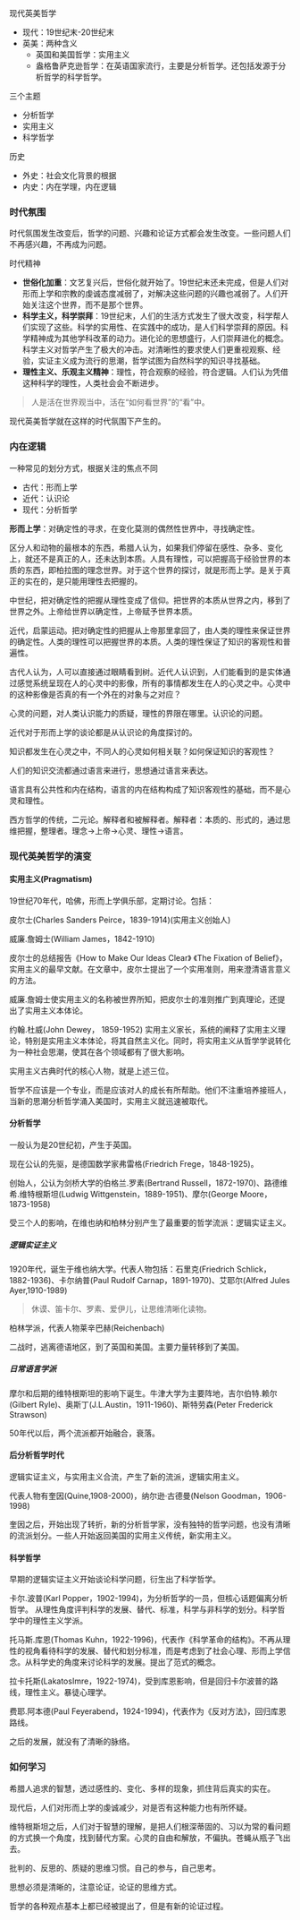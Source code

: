 现代英美哲学
+ 现代：19世纪末-20世纪末
+ 英美：两种含义
	+ 英国和美国哲学：实用主义
	+ 盎格鲁萨克逊哲学：在英语国家流行，主要是分析哲学。还包括发源于分析哲学的科学哲学。

三个主题
+ 分析哲学
+ 实用主义
+ 科学哲学

历史
+ 外史：社会文化背景的根据
+ 内史：内在学理，内在逻辑

### 时代氛围

时代氛围发生改变后，哲学的问题、兴趣和论证方式都会发生改变。一些问题人们不再感兴趣，不再成为问题。

时代精神
+ **世俗化加重**：文艺复兴后，世俗化就开始了。19世纪末还未完成，但是人们对形而上学和宗教的虔诚态度减弱了，对解决这些问题的兴趣也减弱了。人们开始关注这个世界，而不是那个世界。
+ **科学主义，科学崇拜**：19世纪末，人们的生活方式发生了很大改变，科学帮人们实现了这些。科学的实用性、在实践中的成功，是人们科学崇拜的原因。科学精神成为其他学科改革的动力。进化论的思想盛行，人们崇拜进化的概念。科学主义对哲学产生了极大的冲击。对清晰性的要求使人们更重视观察、经验，实证主义成为流行的思潮，哲学试图为自然科学的知识寻找基础。
+ **理性主义、乐观主义精神**：理性，符合观察的经验，符合逻辑。人们认为凭借这种科学的理性，人类社会会不断进步。

> 人是活在世界观当中，活在“如何看世界”的“看”中。

现代英美哲学就在这样的时代氛围下产生的。

### 内在逻辑

一种常见的划分方式，根据关注的焦点不同
+ 古代：形而上学
+ 近代：认识论
+ 现代：分析哲学

**形而上学**：对确定性的寻求，在变化莫测的偶然性世界中，寻找确定性。

区分人和动物的最根本的东西，希腊人认为，如果我们停留在感性、杂多、变化上，就还不是真正的人，还未达到本质。人具有理性，可以把握高于经验世界的本质的东西，即柏拉图的理念世界。对于这个世界的探讨，就是形而上学。是关于真正的实在的，是只能用理性去把握的。

中世纪，把对确定性的把握从理性变成了信仰。把世界的本质从世界之内，移到了世界之外。上帝给世界以确定性，上帝赋予世界本质。

近代，启蒙运动。把对确定性的把握从上帝那里拿回了，由人类的理性来保证世界的确定性。人类的理性可以把握世界的本质。人类的理性保证了知识的客观性和普遍性。

古代人认为，人可以直接通过眼睛看到树。近代人认识到，人们能看到的是实体通过感觉系统呈现在人的心灵中的影像，所有的事情都发生在人的心灵之中。心灵中的这种影像是否真的有一个外在的对象与之对应？

心灵的问题，对人类认识能力的质疑，理性的界限在哪里。认识论的问题。

近代对于形而上学的谈论都是从认识论的角度探讨的。

知识都发生在心灵之中，不同人的心灵如何相关联？如何保证知识的客观性？

人们的知识交流都通过语言来进行，思想通过语言来表达。

语言具有公共性和内在结构，语言的内在结构构成了知识客观性的基础，而不是心灵和理性。

西方哲学的传统，二元论。解释者和被解释者。解释者：本质的、形式的，通过思维把握，整理者。理念->上帝->心灵、理性->语言。


### 现代英美哲学的演变

#### 实用主义(Pragmatism)

19世纪70年代，哈佛，形而上学俱乐部，定期讨论。包括：

皮尔士(Charles Sanders Peirce，1839-1914)(实用主义创始人)

威廉.詹姆士(William James，1842-1910)

皮尔士的总结报告《How to Make Our Ideas Clear》 《The Fixation of Belief》，实用主义的最早文献。在文章中，皮尔士提出了一个实用准则，用来澄清语言意义的方法。

威廉.詹姆士使实用主义的名称被世界所知，把皮尔士的准则推广到真理论，还提出了实用主义本体论。

约翰.杜威(John Dewey， 1859-1952) 实用主义家长，系统的阐释了实用主义理论，特别是实用主义本体论，将其自然主义化。同时，将实用主义从哲学学说转化为一种社会思潮，使其在各个领域都有了很大影响。

实用主义古典时代的核心人物，就是上述三位。

哲学不应该是一个专业，而是应该对人的成长有所帮助。他们不注重培养接班人，当新的思潮分析哲学涌入美国时，实用主义就迅速被取代。

#### 分析哲学

一般认为是20世纪初，产生于英国。

现在公认的先驱，是德国数学家弗雷格(Friedrich Frege，1848-1925)。

创始人，公认为剑桥大学的伯格兰.罗素(Bertrand Russell，1872-1970)、路德维希.维特根斯坦(Ludwig Wittgenstein，1889-1951)、摩尔(George Moore，1873-1958)

受三个人的影响，在维也纳和柏林分别产生了最重要的哲学流派：逻辑实证主义。

##### 逻辑实证主义

1920年代，诞生于维也纳大学。代表人物包括：石里克(Friedrich  Schlick，1882-1936)、卡尔纳普(Paul Rudolf Carnap，1891-1970)、艾耶尔(Alfred Jules Ayer,1910-1989)

> 休谟、笛卡尔、罗素、爱伊儿，让思维清晰化读物。


柏林学派，代表人物莱辛巴赫(Reichenbach)

二战时，逃离德语地区，到了英国和美国。主要力量转移到了美国。

##### 日常语言学派

摩尔和后期的维特根斯坦的影响下诞生。牛津大学为主要阵地，吉尔伯特.赖尔(Gilbert Ryle)、奥斯丁(J.L.Austin，1911-1960)、斯特劳森(Peter Frederick Strawson)

50年代以后，两个流派都开始融合，衰落。

#### 后分析哲学时代

逻辑实证主义，与实用主义合流，产生了新的流派，逻辑实用主义。

代表人物有奎因(Quine,1908-2000)，纳尔逊·古德曼(Nelson Goodman，1906-1998)

奎因之后，开始出现了转折，新的分析哲学家，没有独特的哲学问题，也没有清晰的流派划分。一些人开始返回美国的实用主义传统，新实用主义。


#### 科学哲学

早期的逻辑实证主义开始谈论科学问题，衍生出了科学哲学。

卡尔.波普(Karl Popper，1902-1994)，为分析哲学的一员，但核心话题偏离分析哲学。
从理性角度评判科学的发展、替代、标准，科学与非科学的划分。科学哲学中的理性主义学派。

托马斯.库恩(Thomas Kuhn，1922-1996)，代表作《科学革命的结构》。不再从理性的视角看待科学的发展、替代和划分标准，而是考虑到了社会心理、形而上学信念。从科学史的角度来讨论科学的发展。提出了范式的概念。

拉卡托斯(LakatosImre，1922-1974)，受到库恩影响，但是回归卡尔波普的路线，理性主义。暴徒心理学。

费耶.阿本德(Paul Feyerabend，1924-1994)，代表作为《反对方法》，回归库恩路线。

之后的发展，就没有了清晰的脉络。


### 如何学习

希腊人追求的智慧，透过感性的、变化、多样的现象，抓住背后真实的实在。

现代后，人们对形而上学的虔诚减少，对是否有这种能力也有所怀疑。

维特根斯坦之后，人们对于智慧的理解，是把人们根深蒂固的、习以为常的看问题的方式换一个角度，找到替代方案。心灵的自由和解放，不偏执。苍蝇从瓶子飞出去。

批判的、反思的、质疑的思维习惯。自己的参与，自己思考。

思想必须是清晰的，注意论证，论证的思维方式。

哲学的各种观点基本上都已经被提出了，但是有新的论证过程。



